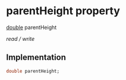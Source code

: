 


# parentHeight property






[double](https://api.flutter.dev/flutter/dart-core/double-class.html) parentHeight
  
_read / write_






## Implementation

```dart
double parentHeight;


```







